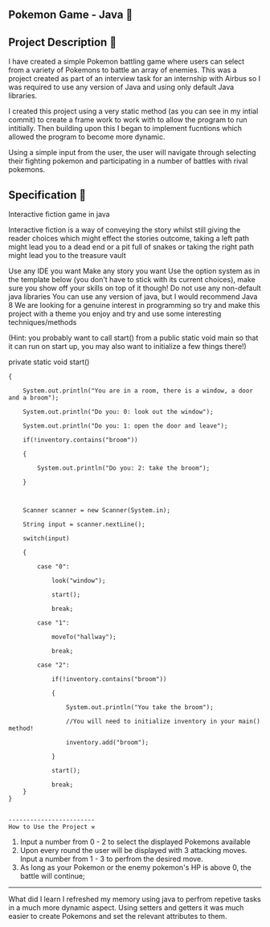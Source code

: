 Pokemon Game - Java 🚀
------------------------
Project Description 📑
-------------------
I have created a simple Pokemon battling game where users can select from a variety of Pokemons to battle
an array of enemies. This was a project created as part of an interview task for an internship with Airbus so 
I was required to use any version of Java and using only default Java libraries.

I  created this project using a very static method (as you can see in my intial commit) to create a frame work to work with to allow
the program to run intitially. Then building upon this I began to implement fucntions which allowed the 
program to become more dynamic. 

Using a simple input from the user, the user will navigate through selecting their fighting
pokemon and participating in a number of battles with rival pokemons.

Specification 🔎
------------------------
Interactive fiction game in java

Interactive fiction is a way of conveying the story whilst still giving the reader 
choices which might effect the stories outcome, 
taking a left path might lead you to a dead end or a pit full of snakes or 
taking the right path might lead you to the treasure vault

Use any IDE you want
Make any story you want
Use the option system as in the template below (you don't have to stick with its current choices), make sure you show off your skills on top of it though!
Do not use any non-default java libraries
You can use any version of java, but I would recommend Java 8
We are looking for a genuine interest in programming so try and make this project with a theme you enjoy and try and use some interesting techniques/methods

(Hint: you probably want to call start() from a public static void main so that it can run on start up, you may also want to initialize a few things there!)



private static void start()

    {

        System.out.println("You are in a room, there is a window, a door and a broom");

        System.out.println("Do you: 0: look out the window");

        System.out.println("Do you: 1: open the door and leave");

        if(!inventory.contains("broom"))

        {

            System.out.println("Do you: 2: take the broom");

        }

         

        Scanner scanner = new Scanner(System.in);

        String input = scanner.nextLine();

        switch(input)

        {

            case "0":

                look("window");

                start();

                break;

            case "1":

                moveTo("hallway");

                break;

            case "2":

                if(!inventory.contains("broom"))

                {

                    System.out.println("You take the broom");

                    //You will need to initialize inventory in your main() method!

                    inventory.add("broom");

                }

                start();

                break;
        }
    }
   
  
    ------------------------
    How to Use the Project ⚒️
    
   1. Input a number from 0 - 2 to select the displayed Pokemons available
   2. Upon every round the user will be displayed with 3 attacking moves.
   Input a number from 1 - 3 to perfrom the desired move.
   3. As long as your Pokemon or the enemy pokemon's HP is above 0, the battle will continue;
   ----------
   What did I learn
   I refreshed my memory using java to perfrom repetive tasks in a much more dynamic aspect.
   Using setters and getters it was much easier to create Pokemons and set the relevant attributes to them.
   
   
